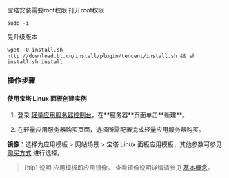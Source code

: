 宝塔安装需要root权限
打开root权限
```
sudo -i
```

先升级版本
```
wget -O install.sh http://download.bt.cn/install/plugin/tencent/install.sh && sh install.sh install
```

### 操作步骤
#### 使用宝塔 Linux 面板创建实例

1. 登录 [轻量应用服务器控制台](https://console.cloud.tencent.com/lighthouse/instance/index "https://console.cloud.tencent.com/lighthouse/instance/index")，在**服务器**页面单击**新建**。

2. 在轻量应用服务器购买页面，选择所需配置完成轻量应用服务器购买。

**镜像**：选择为应用模板 > 网站场景 > 宝塔 Linux 面板应用模板，其他参数可参见 [购买方式](https://cloud.tencent.com/document/product/1207/44580 "https://cloud.tencent.com/document/product/1207/44580") 进行选择。

> [!tip] 说明
> 应用模板即应用镜像。
> 查看镜像说明详情请参见 [基本概念](https://cloud.tencent.com/document/product/1207/79254 "https://cloud.tencent.com/document/product/1207/79254")。





